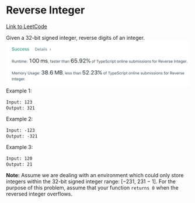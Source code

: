 # Reverse Integer
[Link to LeetCode](https://leetcode.com/problems/reverse-integer/)

Given a 32-bit signed integer, reverse digits of an integer.
![Success](success.png)
Example 1:
```
Input: 123
Output: 321
```
Example 2:
```
Input: -123
Output: -321
```
Example 3:
```
Input: 120
Output: 21
```

**Note:**
Assume we are dealing with an environment which could only store integers within the 32-bit signed integer range: [−231,  231 − 1]. For the purpose of this problem, assume that your function `returns 0` when the reversed integer overflows.

